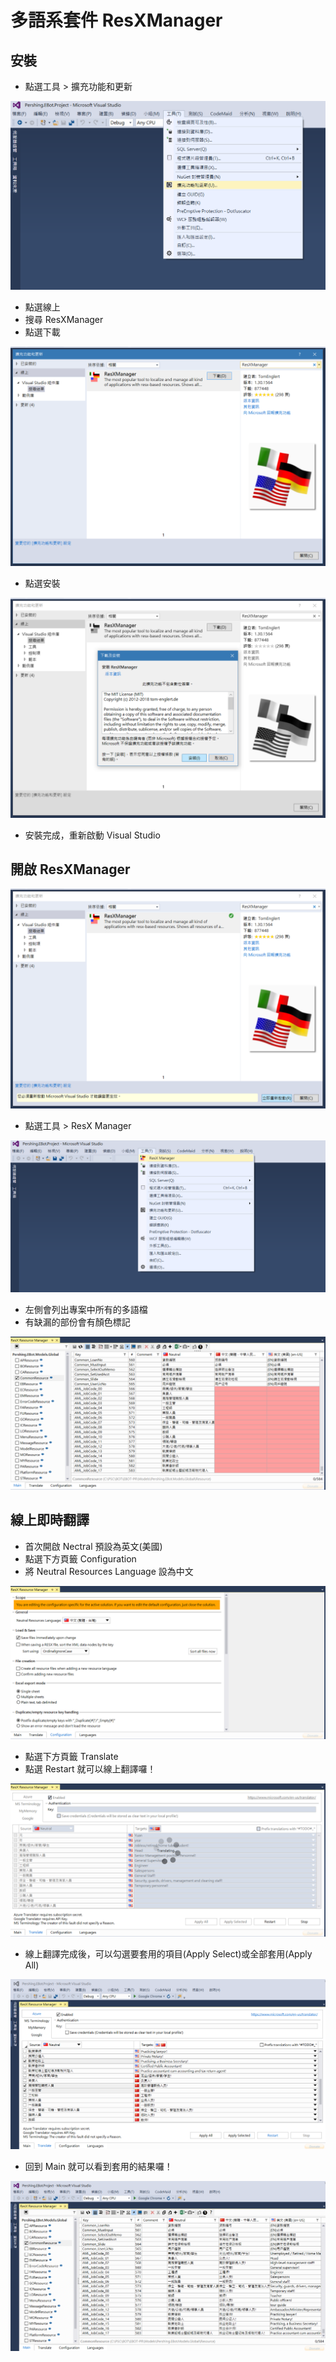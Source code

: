 # 多語系套件 ResXManager

## 安裝
* 點選工具 > 擴充功能和更新

![Alt text](img/ResXManager-1.png)

* 點選線上
* 搜尋 ResXManager
* 點選下載

![Alt text](img/ResXManager-2.png)

* 點選安裝

![Alt text](img/ResXManager-3.png)

* 安裝完成，重新啟動 Visual Studio

## 開啟 ResXManager

![Alt text](img/ResXManager-4.png)

* 點選工具 > ResX Manager

![Alt text](img/ResXManager-5.png)

* 左側會列出專案中所有的多語檔
* 有缺漏的部份會有顏色標記

![Alt text](img/ResXManager-6.png)

## 線上即時翻譯

* 首次開啟 Nectral 預設為英文(美國)
* 點選下方頁籤 Configuration
* 將 Neutral Resources Language 設為中文

![Alt text](img/ResXManager-7.png)

* 點選下方頁籤 Translate
* 點選 Restart 就可以線上翻譯囉！

![Alt text](img/ResXManager-8.png)

* 線上翻譯完成後，可以勾選要套用的項目(Apply Select)或全部套用(Apply All)

![Alt text](img/ResXManager-9.png)

* 回到 Main 就可以看到套用的結果囉！

![Alt text](img/ResXManager-10.png)